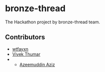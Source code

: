 # bronze-thread

The Hackathon project by bronze-thread team.


## Contributors
* <a href="https://github.com/wtfayxn" target="_blank">wtfayxn</a>
* <a href="https://github.com/mrvivekthumar" target="_blank">Vivek Thumar</a>
* * <a href="https://github.com/azeemuddinaziz" target="_blank">Azeemuddin Aziz</a>